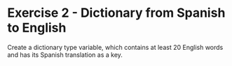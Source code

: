 # **Exercise 2 - Dictionary from Spanish to English**
Create a dictionary type variable, which contains at least 20 English words and has its Spanish translation as a key.
